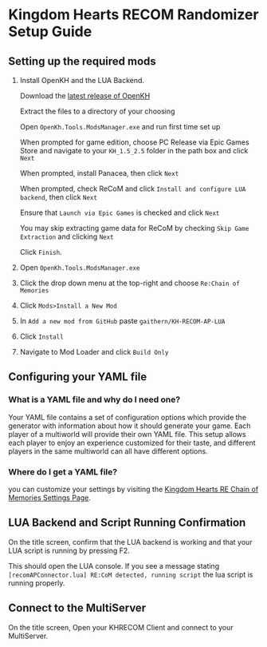 # Kingdom Hearts RECOM Randomizer Setup Guide

## Setting up the required mods
1. Install OpenKH and the LUA Backend.

    Download the [latest release of OpenKH](https://github.com/OpenKH/OpenKh/releases/tag/latest)
    
    Extract the files to a directory of your choosing
    
    Open `OpenKh.Tools.ModsManager.exe` and run first time set up
    
    When prompted for game edition, choose PC Release via Epic Games Store and navigate to your `KH_1.5_2.5` folder in the path box and click `Next`
    
    When prompted, install Panacea, then click `Next`
    
    When prompted, check ReCoM and click `Install and configure LUA backend`, then click `Next`
    
    Ensure that `Launch via Epic Games` is checked and click `Next`
    
    You may skip extracting game data for ReCoM by checking `Skip Game Extraction` and clicking `Next`
    
    Click `Finish`.
    
2. Open `OpenKh.Tools.ModsManager.exe`

3. Click the drop down menu at the top-right and choose `Re:Chain of Memories`

4. Click `Mods>Install a New Mod`

5. In `Add a new mod from GitHub` paste `gaithern/KH-RECOM-AP-LUA`

6. Click `Install`

7. Navigate to Mod Loader and click `Build Only`


## Configuring your YAML file

### What is a YAML file and why do I need one?

Your YAML file contains a set of configuration options which provide the generator with information about how it should
generate your game. Each player of a multiworld will provide their own YAML file. This setup allows each player to enjoy
an experience customized for their taste, and different players in the same multiworld can all have different options.

### Where do I get a YAML file?

you can customize your settings by visiting the [Kingdom Hearts RE Chain of Memories Settings Page](/games/Kingdom%20Hearts%20RE%20Chain%20of%20Memories/player-settings).

## LUA Backend and Script Running Confirmation

On the title screen, confirm that the LUA backend is working and that your LUA script is running by pressing F2.

This should open the LUA console.  If you see a message stating `[recomAPConnector.lua] RE:CoM detected, running script` the lua script is running properly.

## Connect to the MultiServer

On the title screen, Open your KHRECOM Client and connect to your MultiServer.
